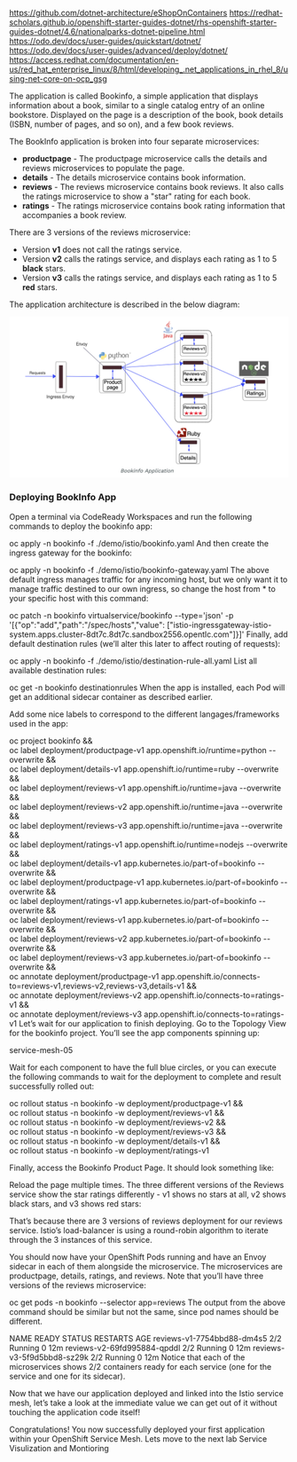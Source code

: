 https://github.com/dotnet-architecture/eShopOnContainers
https://redhat-scholars.github.io/openshift-starter-guides-dotnet/rhs-openshift-starter-guides-dotnet/4.6/nationalparks-dotnet-pipeline.html
https://odo.dev/docs/user-guides/quickstart/dotnet/
https://odo.dev/docs/user-guides/advanced/deploy/dotnet/
https://access.redhat.com/documentation/en-us/red_hat_enterprise_linux/8/html/developing_.net_applications_in_rhel_8/using-net-core-on-ocp_gsg




The application is called Bookinfo, a simple application that displays information about a book, similar to a single catalog entry of an online bookstore.
Displayed on the page is a description of the book, book details (ISBN, number of pages, and so on), and a few book reviews.

The BookInfo application is broken into four separate microservices:
- **productpage** - The productpage microservice calls the details and reviews microservices to populate the page.
- **details** - The details microservice contains book information.
- **reviews** - The reviews microservice contains book reviews. It also calls the ratings microservice to show a "star" rating for each book.
- **ratings** - The ratings microservice contains book rating information that accompanies a book review.

There are 3 versions of the reviews microservice:
- Version **v1** does not call the ratings service.
- Version **v2** calls the ratings service, and displays each rating as 1 to 5 **black** stars.
- Version **v3** calls the ratings service, and displays each rating as 1 to 5 **red** stars.

The application architecture is described in the below diagram:

![OpenShift Service Mesh](../graphics/service-mesh-04.png)



### Deploying BookInfo App

Open a terminal via CodeReady Workspaces and run the following commands to deploy the bookinfo app:

oc apply -n bookinfo -f ./demo/istio/bookinfo.yaml
And then create the ingress gateway for the bookinfo:

oc apply -n bookinfo -f ./demo/istio/bookinfo-gateway.yaml
The above default ingress manages traffic for any incoming host, but we only want it to manage traffic destined to our own ingress, so change the host from * to your specific host with this command:

oc patch -n bookinfo virtualservice/bookinfo --type='json' -p '[{"op":"add","path":"/spec/hosts","value": ["istio-ingressgateway-istio-system.apps.cluster-8dt7c.8dt7c.sandbox2556.opentlc.com"]}]'
Finally, add default destination rules (we’ll alter this later to affect routing of requests):

oc apply -n bookinfo -f ./demo/istio/destination-rule-all.yaml
List all available destination rules:

oc get -n bookinfo destinationrules
When the app is installed, each Pod will get an additional sidecar container as described earlier.

Add some nice labels to correspond to the different langages/frameworks used in the app:

oc project bookinfo && \
oc label deployment/productpage-v1 app.openshift.io/runtime=python --overwrite && \
oc label deployment/details-v1 app.openshift.io/runtime=ruby --overwrite && \
oc label deployment/reviews-v1 app.openshift.io/runtime=java --overwrite && \
oc label deployment/reviews-v2 app.openshift.io/runtime=java --overwrite && \
oc label deployment/reviews-v3 app.openshift.io/runtime=java --overwrite && \
oc label deployment/ratings-v1 app.openshift.io/runtime=nodejs --overwrite && \
oc label deployment/details-v1 app.kubernetes.io/part-of=bookinfo --overwrite && \
oc label deployment/productpage-v1 app.kubernetes.io/part-of=bookinfo --overwrite && \
oc label deployment/ratings-v1 app.kubernetes.io/part-of=bookinfo --overwrite && \
oc label deployment/reviews-v1 app.kubernetes.io/part-of=bookinfo --overwrite && \
oc label deployment/reviews-v2 app.kubernetes.io/part-of=bookinfo --overwrite && \
oc label deployment/reviews-v3 app.kubernetes.io/part-of=bookinfo --overwrite && \
oc annotate deployment/productpage-v1 app.openshift.io/connects-to=reviews-v1,reviews-v2,reviews-v3,details-v1 && \
oc annotate deployment/reviews-v2 app.openshift.io/connects-to=ratings-v1 && \
oc annotate deployment/reviews-v3 app.openshift.io/connects-to=ratings-v1
Let’s wait for our application to finish deploying. Go to the Topology View for the bookinfo project. You’ll see the app components spinning up:

service-mesh-05

Wait for each component to have the full blue circles, or you can execute the following commands to wait for the deployment to complete and result successfully rolled out:

oc rollout status -n bookinfo -w deployment/productpage-v1 && \
oc rollout status -n bookinfo -w deployment/reviews-v1 && \
oc rollout status -n bookinfo -w deployment/reviews-v2 && \
oc rollout status -n bookinfo -w deployment/reviews-v3 && \
oc rollout status -n bookinfo -w deployment/details-v1 && \
oc rollout status -n bookinfo -w deployment/ratings-v1

Finally, access the Bookinfo Product Page. It should look something like:

Reload the page multiple times. The three different versions of the Reviews service show the star ratings differently - v1 shows no stars at all, v2 shows black stars, and v3 shows red stars:

That’s because there are 3 versions of reviews deployment for our reviews service. Istio’s load-balancer is using a round-robin algorithm to iterate through the 3 instances of this service.

You should now have your OpenShift Pods running and have an Envoy sidecar in each of them alongside the microservice. The microservices are productpage, details, ratings, and reviews. Note that you’ll have three versions of the reviews microservice:

oc get pods -n bookinfo --selector app=reviews
The output from the above command should be similar but not the same, since pod names should be different.

NAME                          READY   STATUS    RESTARTS   AGE
reviews-v1-7754bbd88-dm4s5    2/2     Running   0          12m
reviews-v2-69fd995884-qpddl   2/2     Running   0          12m
reviews-v3-5f9d5bbd8-sz29k    2/2     Running   0          12m
Notice that each of the microservices shows 2/2 containers ready for each service (one for the service and one for its sidecar).

Now that we have our application deployed and linked into the Istio service mesh, let’s take a look at the immediate value we can get out of it without touching the application code itself!

Congratulations! You now successfully deployed your first application within your OpenShift Service Mesh. Lets move to the next lab Service Visulization and Montioring

